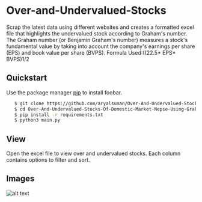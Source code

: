 # Over-and-Undervalued-Stocks

Scrap the latest data using different websites and creates a formatted excel file that highlights the undervalued stock according to Graham's number. The Graham number (or Benjamin Graham's number) measures a stock's fundamental value by taking into account the company's earnings per share (EPS) and book value per share (BVPS). Formula Used:((22.5* EPS* BVPS)1/2
## Quickstart

Use the package manager [pip](https://pip.pypa.io/en/stable/) to install foobar.

```bash
   $ git clone https://github.com/aryalsuman/Over-And-Undervalued-Stocks-Of-Domestic-Market-Nepse-Using-Graham-Number.git
   $ cd Over-And-Undervalued-Stocks-Of-Domestic-Market-Nepse-Using-Graham-Number
   $ pip install -r requirements.txt
   $ python3 main.py
```

## View
 Open the excel file to view over and undervalued stocks.
Each column contains options to filter and sort.

## Images
![alt text](https://github.com/aryalsuman/Over-And-Undervalued-Stocks-Of-Domestic-Market-Nepse-Using-Graham-Number/blob/master/sample.png)

  
